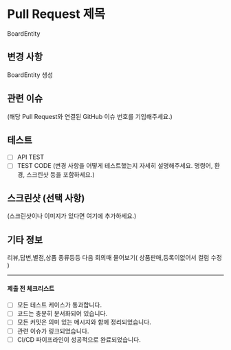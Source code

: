 <!-- Pull Request 제목 -->
# Pull Request 제목
BoardEntity

<!-- 변경 사항 -->
## 변경 사항

<!--(여기에 Pull Request에서 수행한 변경 사항을 간결하게 설명해주세요.)-->
BoardEntity 생성

<!-- 관련 이슈 -->
## 관련 이슈

(해당 Pull Request와 연결된 GitHub 이슈 번호를 기입해주세요.)

<!-- 테스트 -->
## 테스트
- [ ] API TEST
- [ ] TEST CODE
  (변경 사항을 어떻게 테스트했는지 자세히 설명해주세요. 명령어, 환경, 스크린샷 등을 포함하세요.)

<!-- 스크린샷 (선택 사항) -->
## 스크린샷 (선택 사항)

(스크린샷이나 이미지가 있다면 여기에 추가하세요.)

<!-- 기타 정보 -->
## 기타 정보

리뷰,답변,별점,상품 종류등등 다음 회의때 물어보기( 상품판매,등록이없어서 컬럼 수정 )
<!-- (기타 관련 정보나 특별히 언급해야 할 사항이 있다면 여기에 추가하세요.)-->

---

#### 제출 전 체크리스트
- [ ] 모든 테스트 케이스가 통과합니다.
- [ ] 코드는 충분히 문서화되어 있습니다.
- [ ] 모든 커밋은 의미 있는 메시지와 함께 정리되었습니다.
- [ ] 관련 이슈가 링크되었습니다.
- [ ] CI/CD 파이프라인이 성공적으로 완료되었습니다.

